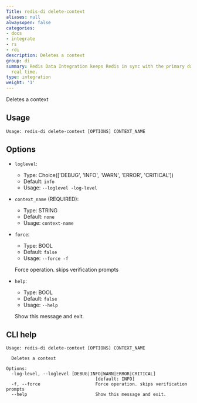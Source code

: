 ```yaml
---
Title: redis-di delete-context
aliases: null
alwaysopen: false
categories:
- docs
- integrate
- rs
- rdi
description: Deletes a context
group: di
summary: Redis Data Integration keeps Redis in sync with the primary database in near
  real time.
type: integration
weight: '1'
---
```


Deletes a context

## Usage

```
Usage: redis-di delete-context [OPTIONS] CONTEXT_NAME
```

## Options

- `loglevel`:

  - Type: Choice(['DEBUG', 'INFO', 'WARN', 'ERROR', 'CRITICAL'])
  - Default: `info`
  - Usage: `--loglevel
-log-level`

- `context_name` (REQUIRED):

  - Type: STRING
  - Default: `none`
  - Usage: `context-name`

- `force`:

  - Type: BOOL
  - Default: `false`
  - Usage: `--force
-f`

  Force operation. skips verification prompts

- `help`:

  - Type: BOOL
  - Default: `false`
  - Usage: `--help`

  Show this message and exit.

## CLI help

```
Usage: redis-di delete-context [OPTIONS] CONTEXT_NAME

  Deletes a context

Options:
  -log-level, --loglevel [DEBUG|INFO|WARN|ERROR|CRITICAL]
                                  [default: INFO]
  -f, --force                     Force operation. skips verification prompts
  --help                          Show this message and exit.
```
